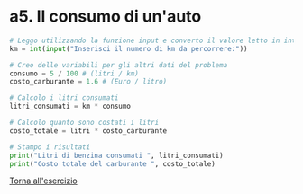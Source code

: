 # a5. Il consumo di un'auto
```python
# Leggo utilizzando la funzione input e converto il valore letto in interi
km = int(input("Inserisci il numero di km da percorrere:"))

# Creo delle variabili per gli altri dati del problema
consumo = 5 / 100 # (litri / km)
costo_carburante = 1.6 # (Euro / litro)

# Calcolo i litri consumati
litri_consumati = km * consumo

# Calcolo quanto sono costati i litri 
costo_totale = litri * costo_carburante

# Stampo i risultati
print("Litri di benzina consumati ", litri_consumati)
print("Costo totale del carburante ", costo_totale)

```
[Torna all'esercizio](1-input-output#a5-il-consumo-di-unauto)